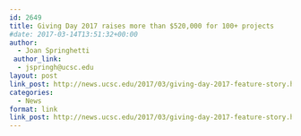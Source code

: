 ```yaml
---
id: 2649
title: Giving Day 2017 raises more than $520,000 for 100+ projects
#date: 2017-03-14T13:51:32+00:00
author:
  - Joan Springhetti
 author_link:
  - jspringh@ucsc.edu
layout: post
link_post: http://news.ucsc.edu/2017/03/giving-day-2017-feature-story.html
categories:
  - News
format: link
link_post: http://news.ucsc.edu/2017/03/giving-day-2017-feature-story.html
---
```

